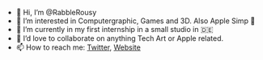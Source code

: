 - 👋 Hi, I’m @RabbleRousy
- 👀 I’m interested in Computergraphic, Games and 3D. Also Apple Simp 🍏 
- 🌱 I’m currently in my first internship in a small studio in 🇩🇪
- 💞️ I’d love to collaborate on anything Tech Art or Apple related.
- 📫 How to reach me: [Twitter](twitter.com/RabbleRousy), [Website](simonhetzer.de)

<!---
RabbleRousy/RabbleRousy is a ✨ special ✨ repository because its `README.md` (this file) appears on your GitHub profile.
You can click the Preview link to take a look at your changes.
--->
